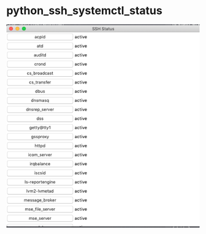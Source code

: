 # python_ssh_systemctl_status


![transparent](https://raw.githubusercontent.com/bycym/python_ssh_systemctl_status/master/ssh_status.png) 
